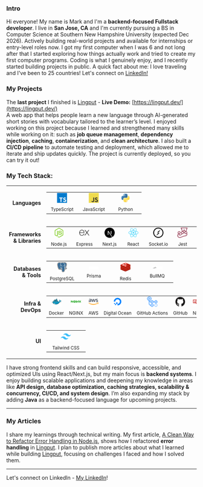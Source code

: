 ### Intro

Hi everyone! My name is Mark and I'm a **backend-focused Fullstack developer**. I live in **San Jose, CA** and I'm currently pursuing a BS in Computer Science at Southern New Hampshire University (expected Dec 2026). Actively building real-world projects and available for internships or entry-level roles now. I got my first computer when I was 6 and not long after that I started exploring how things actually work and tried to create my first computer programs. Coding is what I genuinely enjoy, and I recently started building projects in public. A quick fact about me: I love traveling and I've been to 25 countries! Let's connect on [LinkedIn!](https://www.linkedin.com/in/markmdev/)

### My Projects

The **last project** I finished is [Lingput](https://github.com/markmdev/lingput) - **Live Demo:** [https://lingput.dev/](https://lingput.dev/)  
A web app that helps people learn a new language through AI-generated short stories with vocabulary tailored to the learner’s level. I enjoyed working on this project because I learned and strengthened many skills while working on it: such as **job queue management**, **dependency injection**, **caching**, **containerization**, and **clean architecture**. I also built a **CI/CD pipeline** to automate testing and deployment, which allowed me to iterate and ship updates quickly. The project is currently deployed, so you can try it out!

### My Tech Stack:

<table>
  <tr>
    <td align="right" valign="middle" width="180"><b>Languages</b></td>
    <td>
      <table><tr>
        <td align="center" width="70">
          <img src="./docs/TypeScript.png" alt="TypeScript" width="27"><br><sub>TypeScript</sub>
        </td>
        <td align="center" width="70">
          <img src="./docs/JavaScript.png" alt="JavaScript" width="27"><br><sub>JavaScript</sub>
        </td>
        <td align="center" width="70">
          <img src="./docs/Python.png" alt="Python" width="27"><br><sub>Python</sub>
        </td>
      </tr></table>
    </td>
  </tr>

  <tr>
    <td align="right" valign="middle"><b>Frameworks & Libraries</b></td>
    <td>
      <table><tr>
        <td align="center" width="70"><img src="./docs/Node.js.png" alt="Node.js" width="27"><br><sub>Node.js</sub></td>
        <td align="center" width="70"><img src="./docs/Express.png" alt="Express" width="27"><br><sub>Express</sub></td>
        <td align="center" width="70"><img src="./docs/Next.js.png" alt="Next.js" width="27"><br><sub>Next.js</sub></td>
        <td align="center" width="70"><img src="./docs/React.png" alt="React" width="27"><br><sub>React</sub></td>
        <td align="center" width="70"><img src="./docs/Socket.io.png" alt="Socket.io" width="27"><br><sub>Socket.io</sub></td>
        <td align="center" width="70"><img src="./docs/Jest.png" alt="Jest" width="27"><br><sub>Jest</sub></td>
        <td align="center" width="70"><img src="./docs/Vite.js.png" alt="Vite.js" width="27"><br><sub>Vite.js</sub></td>
      </tr></table>
    </td>
  </tr>

  <tr>
    <td align="right" valign="middle"><b>Databases & Tools</b></td>
    <td>
      <table><tr>
        <td align="center" width="70"><img src="./docs/PostgresSQL.png" alt="PostgreSQL" width="27"><br><sub>PostgreSQL</sub></td>
        <td align="center" width="70"><img src="./docs/prisma.svg" alt="Prisma" width="27"><br><sub>Prisma</sub></td>
        <td align="center" width="70"><img src="./docs/Redis.png" alt="Redis" width="27"><br><sub>Redis</sub></td>
        <td align="center" width="70"><img src="./docs/bullmq-logo.png" alt="BullMQ" width="27"><br><sub>BullMQ</sub></td>
      </tr></table>
    </td>
  </tr>

  <tr>
    <td align="right" valign="middle"><b>Infra & DevOps</b></td>
    <td>
      <table><tr>
        <td align="center" width="70"><img src="./docs/Docker.png" alt="Docker" width="27"><br><sub>Docker</sub></td>
        <td align="center" width="70"><img src="./docs/NGINX.png" alt="NGINX" width="27"><br><sub>NGINX</sub></td>
        <td align="center" width="70"><img src="./docs/AWS.png" alt="AWS" width="27"><br><sub>AWS</sub></td>
        <td align="center" width="84"><img src="./docs/Digital%20Ocean.png" alt="Digital Ocean" width="27"><br><sub>Digital&nbsp;Ocean</sub></td>
        <td align="center" width="92"><img src="./docs/GitHub%20Actions.png" alt="GitHub Actions" width="27"><br><sub>GitHub&nbsp;Actions</sub></td>
        <td align="center" width="70"><img src="./docs/GitHub.png" alt="GitHub" width="27"><br><sub>GitHub</sub></td>
        <td align="center" width="70"><img src="./docs/NPM.png" alt="NPM" width="27"><br><sub>NPM</sub></td>
        <td align="center" width="70"><img src="./docs/Git.png" alt="Git" width="27"><br><sub>Git</sub></td>
      </tr></table>
    </td>
  </tr>

  <tr>
    <td align="right" valign="middle"><b>UI</b></td>
    <td>
      <table><tr>
        <td align="center" width="90"><img src="./docs/Tailwind%20CSS.png" alt="Tailwind CSS" width="27"><br><sub>Tailwind&nbsp;CSS</sub></td>
      </tr></table>
    </td>
  </tr>
</table>

I have strong frontend skills and can build responsive, accessible, and optimized UIs using React/Next.js, but my main focus is **backend systems**. I enjoy building scalable applications and deepening my knowledge in areas like **API design, database optimization, caching strategies, scalability & concurrency, CI/CD, and system design**. I’m also expanding my stack by adding **Java** as a backend-focused language for upcoming projects.

---

### My Articles

I share my learnings through technical writing. My first article, [A Clean Way to Refactor Error Handling in Node.js](https://medium.com/@markmdev/stop-writing-brittle-if-else-error-handlers-in-node-js-db29c0d3c64c), shows how I refactored **error handling** in [Lingput](#my-projects). I plan to publish more articles about what I learned while building [Lingput](#my-projects), focusing on challenges I faced and how I solved them.

---

Let's connect on LinkedIn - [My LinkedIn](https://www.linkedin.com/in/markmdev/)!
